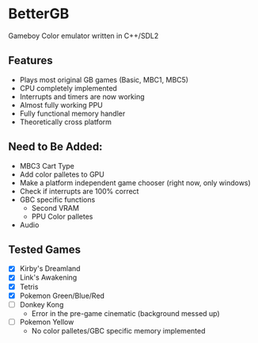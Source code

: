 # BetterGB
Gameboy Color emulator written in C++/SDL2

## Features
- Plays most original GB games (Basic, MBC1, MBC5)
- CPU completely implemented
- Interrupts and timers are now working
- Almost fully working PPU
- Fully functional memory handler
- Theoretically cross platform

## Need to Be Added:
- MBC3 Cart Type
- Add color palletes to GPU
- Make a platform independent game chooser (right now, only windows)
- Check if interrupts are 100% correct
- GBC specific functions 
  * Second VRAM
  * PPU Color palletes
- Audio

## Tested Games
- [x] Kirby's Dreamland
- [x] Link's Awakening
- [x] Tetris
- [x] Pokemon Green/Blue/Red
- [ ] Donkey Kong 
  * Error in the pre-game cinematic (background messed up)
- [ ] Pokemon Yellow
  * No color palletes/GBC specific memory implemented
